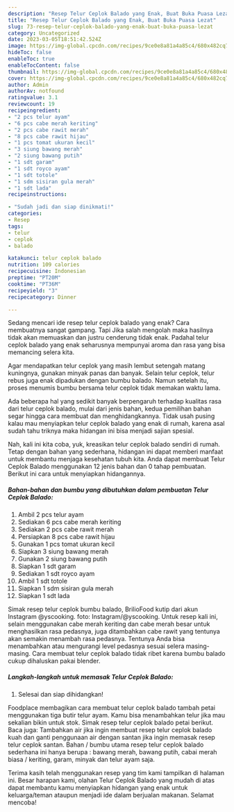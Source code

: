 ```yaml
---
description: "Resep Telur Ceplok Balado yang Enak, Buat Buka Puasa Lezat"
title: "Resep Telur Ceplok Balado yang Enak, Buat Buka Puasa Lezat"
slug: 73-resep-telur-ceplok-balado-yang-enak-buat-buka-puasa-lezat
category: Uncategorized
date: 2023-03-05T18:51:42.524Z
image: https://img-global.cpcdn.com/recipes/9ce0e8a81a4a85c4/680x482cq70/telur-ceplok-balado-foto-resep-utama.jpg
hideToc: false
enableToc: true
enableTocContent: false
thumbnail: https://img-global.cpcdn.com/recipes/9ce0e8a81a4a85c4/680x482cq70/telur-ceplok-balado-foto-resep-utama.jpg
cover: https://img-global.cpcdn.com/recipes/9ce0e8a81a4a85c4/680x482cq70/telur-ceplok-balado-foto-resep-utama.jpg
author: Admin
authorAv: notfound
ratingvalue: 3.1
reviewcount: 19
recipeingredient:
- "2 pcs telur ayam"
- "6 pcs cabe merah keriting"
- "2 pcs cabe rawit merah"
- "8 pcs cabe rawit hijau"
- "1 pcs tomat ukuran kecil"
- "3 siung bawang merah"
- "2 siung bawang putih"
- "1 sdt garam"
- "1 sdt royco ayam"
- "1 sdt totole"
- "1 sdm sisiran gula merah"
- "1 sdt lada"
recipeinstructions:

- "Sudah jadi dan siap dinikmati!"
categories:
- Resep
tags:
- telur
- ceplok
- balado

katakunci: telur ceplok balado 
nutrition: 109 calories
recipecuisine: Indonesian
preptime: "PT20M"
cooktime: "PT36M"
recipeyield: "3"
recipecategory: Dinner

---
```



Sedang mencari ide resep telur ceplok balado yang enak? Cara membuatnya sangat gampang. Tapi Jika salah mengolah maka hasilnya tidak akan memuaskan dan justru cenderung tidak enak. Padahal telur ceplok balado yang enak seharusnya mempunyai aroma dan rasa yang bisa memancing selera kita.


Agar mendapatkan telur ceplok yang masih lembut setengah matang kuningnya, gunakan minyak panas dan banyak. Selain telur ceplok, telur rebus juga enak dipadukan dengan bumbu balado. Namun setelah itu, proses menumis bumbu bersama telur ceplok tidak memakan waktu lama.

Ada beberapa hal yang sedikit banyak berpengaruh terhadap kualitas rasa dari telur ceplok balado, mulai dari jenis bahan, kedua pemilihan bahan segar hingga cara membuat dan menghidangkannya. Tidak usah pusing kalau mau menyiapkan telur ceplok balado yang enak di rumah, karena asal sudah tahu triknya maka hidangan ini bisa menjadi sajian spesial.


Nah, kali ini kita coba, yuk, kreasikan telur ceplok balado sendiri di rumah. Tetap dengan bahan yang sederhana, hidangan ini dapat memberi manfaat untuk membantu menjaga kesehatan tubuh kita. Anda dapat membuat Telur Ceplok Balado menggunakan 12 jenis bahan dan 0 tahap pembuatan. Berikut ini cara untuk menyiapkan hidangannya.

<!--inarticleads1-->

##### Bahan-bahan dan bumbu yang dibutuhkan dalam pembuatan Telur Ceplok Balado:

1. Ambil 2 pcs telur ayam
1. Sediakan 6 pcs cabe merah keriting
1. Sediakan 2 pcs cabe rawit merah
1. Persiapkan 8 pcs cabe rawit hijau
1. Gunakan 1 pcs tomat ukuran kecil
1. Siapkan 3 siung bawang merah
1. Gunakan 2 siung bawang putih
1. Siapkan 1 sdt garam
1. Sediakan 1 sdt royco ayam
1. Ambil 1 sdt totole
1. Siapkan 1 sdm sisiran gula merah
1. Siapkan 1 sdt lada


Simak resep telur ceplok bumbu balado, BrilioFood kutip dari akun Instagram @yscooking. foto: Instagram/@yscooking. Untuk resep kali ini, selain menggunakan cabe merah keriting dan cabe merah besar untuk menghasilkan rasa pedasnya, juga ditambahkan cabe rawit yang tentunya akan semakin menambah rasa pedasnya. Tentunya Anda bisa menambahkan atau mengurangi level pedasnya sesuai selera masing-masing. Cara membuat telur ceplok balado tidak ribet karena bumbu balado cukup dihaluskan pakai blender. 

<!--inarticleads2-->

##### Langkah-langkah untuk memasak Telur Ceplok Balado:


1. Selesai dan siap dihidangkan!

Foodplace membagikan cara membuat telur ceplok balado tambah petai menggunakan tiga butir telur ayam. Kamu bisa menambahkan telur jika mau sekalian bikin untuk stok. Simak resep telur ceplok balado petai berikut. Baca juga: Tambahkan air jika ingin membuat resep telur ceplok balado kuah dan ganti penggunaan air dengan santan jika ingin memasak resep telur ceplok santan. Bahan / bumbu utama resep telur ceplok balado sederhana ini hanya berupa : bawang merah, bawang putih, cabai merah biasa / keriting, garam, minyak dan telur ayam saja. 

Terima kasih telah menggunakan resep yang tim kami tampilkan di halaman ini. Besar harapan kami, olahan Telur Ceplok Balado yang mudah di atas dapat membantu kamu menyiapkan hidangan yang enak untuk keluarga/teman ataupun menjadi ide dalam berjualan makanan. Selamat mencoba!
